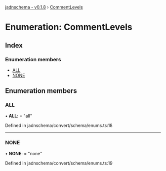 [jadnschema - v0.1.8](../globals.md) › [CommentLevels](commentlevels.md)

# Enumeration: CommentLevels

## Index

### Enumeration members

* [ALL](commentlevels.md#all)
* [NONE](commentlevels.md#none)

## Enumeration members

###  ALL

• **ALL**: = "all"

Defined in jadnschema/convert/schema/enums.ts:18

___

###  NONE

• **NONE**: = "none"

Defined in jadnschema/convert/schema/enums.ts:19
